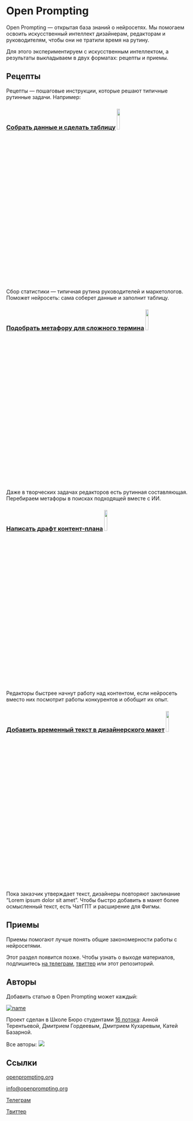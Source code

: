 # Open Prompting

Open Prompting — открытая база знаний о нейросетях. Мы помогаем освоить искусственный интеллект дизайнерам, редакторам и руководителям, чтобы они не тратили время на рутину.

Для этого экспериментируем с искусственным интеллектом, а результаты выкладываем в двух форматах: рецепты и приемы.

## Рецепты

Рецепты — пошаговые инструкции, которые решают типичные рутинные задачи. Например:

### [**Собрать данные и сделать таблицу**](ya.ru) <img src="https://github.com/sorgel/temp/blob/cdddaf305fd4a6d4f6c82474b4bc744bcd39e1d6/data.png" width="12%" height="12%">
Сбор статистики — типичная рутина руководителей и маркетологов. Поможет нейросеть: сама соберет данные и заполнит таблицу.

### [**Подобрать метафору для сложного термина**](ya.ru) <img src="https://github.com/sorgel/temp/blob/cdddaf305fd4a6d4f6c82474b4bc744bcd39e1d6/txt.png" width="12%" height="12%">
Даже в творческих задачах редакторов есть рутинная составляющая. Перебираем метафоры в поисках подходящей вместе с ИИ.

### [**Написать драфт контент-плана**](https://github.com/grdv/openprompting/blob/main/recipes/%D0%9D%D0%B0%D0%BF%D0%B8%D1%81%D0%B0%D1%82%D1%8C%20%D0%B4%D1%80%D0%B0%D1%84%D1%82%20%D0%BA%D0%BE%D0%BD%D1%82%D0%B5%D0%BD%D1%82-%D0%BF%D0%BB%D0%B0%D0%BD%D0%B0.md) <img src="https://github.com/sorgel/temp/blob/cdddaf305fd4a6d4f6c82474b4bc744bcd39e1d6/txt.png" width="12%" height="12%">
Редакторы быстрее начнут работу над контентом, если нейросеть вместо них посмотрит работы конкурентов и обобщит их опыт.

### [Добавить временный текст в дизайнерского макет](ya.ru) <img src="https://github.com/sorgel/temp/blob/cdddaf305fd4a6d4f6c82474b4bc744bcd39e1d6/diz.png" width="12%" height="12%">
Пока заказчик утверждает текст, дизайнеры повторяют заклинание “Lorem ipsum dolor sit amet”. Чтобы быстро добавить в макет более осмысленный текст, есть ЧатГПТ и расширение для Фигмы.

## Приемы

Приемы помогают лучше понять общие закономерности работы с нейросетями. 

Этот раздел появится позже. Чтобы узнать о выходе материалов, подпишитесь [на телеграм](https://t.me/openprompting), [твиттер](https://twitter.com/openprompting) или этот репозиторий.

## Авторы

Добавить статью в Open Prompting может каждый:

[![name](https://github.com/grdv/openprompting/blob/19ef95f7cd8a0dfdc497d1a93f4cd69b31c66ce1/images/call.png)](ya.ru)


Проект сделан в Школе Бюро студентами [16 потока](https://bureau.ru/school/designers/16/): Анной Терентьевой, Дмитрием Гордеевым, Дмитрием Кухаревым, Катей Базарной.

Все авторы:
<a href="https://github.com/grdv/openprompting/graphs/contributors">
 <img src="https://contrib.rocks/image?repo=grdv/openprompting" />
</a>

## Ссылки

[openprompting.org](https://openprompting.org)

[info@openprompting.org](mailto:info@openprompting.org)

[Телеграм](https://t.me/openprompting)

[Твиттер](https://twitter.com/openprompting)

